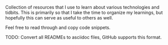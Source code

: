 Collection of resources that I use to learn about various technologies and tidbits. This is primarily so that I take the time to organize my learnings, but hopefully this can serve as useful to others as well.

Feel free to read through and copy code snippets.

TODO: Convert all READMEs to asciidoc files, GitHub supports this format.